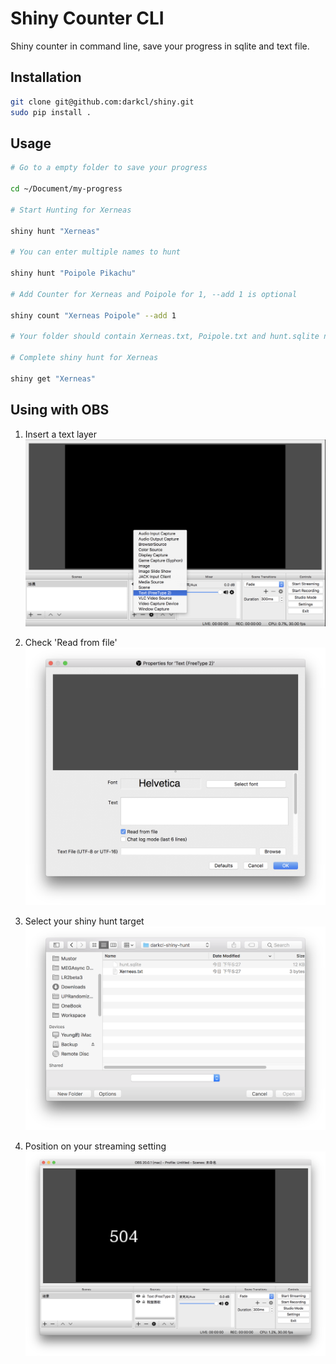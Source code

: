 Shiny Counter CLI
===

Shiny counter in command line, save your progress in sqlite and text file.

Installation
---

```sh
git clone git@github.com:darkcl/shiny.git
sudo pip install .
```

Usage
---

```sh
# Go to a empty folder to save your progress

cd ~/Document/my-progress

# Start Hunting for Xerneas

shiny hunt "Xerneas"

# You can enter multiple names to hunt

shiny hunt "Poipole Pikachu"

# Add Counter for Xerneas and Poipole for 1, --add 1 is optional

shiny count "Xerneas Poipole" --add 1

# Your folder should contain Xerneas.txt, Poipole.txt and hunt.sqlite now

# Complete shiny hunt for Xerneas

shiny get "Xerneas"

```

Using with OBS
---

1. Insert a text layer
![Alt text](assset/obs-1.png?raw=true "Title")



2. Check 'Read from file'
![Alt text](assset/obs-2.png?raw=true "Title")



3. Select your shiny hunt target
![Alt text](assset/obs-3.png?raw=true "Title")



4. Position on your streaming setting
![Alt text](assset/obs-4.png?raw=true "Title")

